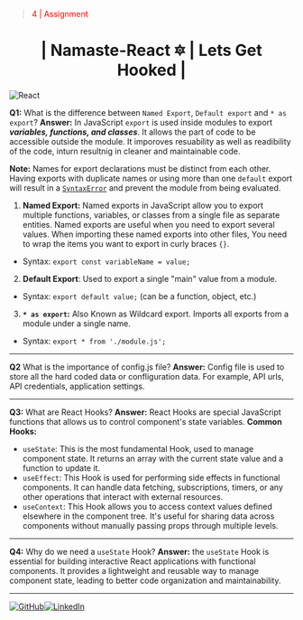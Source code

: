 ﻿><p style="color:red">4 | Assignment</p>
<div align="center">
    <h1>|  Namaste-React &#128303; | Lets Get Hooked | </h1>
</div> 

![React](https://img.shields.io/badge/react-%2320232a.svg?style=for-the-badge&logo=react&logoColor=%2361DAFB)	

**Q1:** What is the difference between `Named Export`, `Default export` and `* as export`?
**Answer:** In JavaScript `export` is used inside modules to export ***variables, functions, and classes***. It allows the part of code to be accessible outside the module. It imporoves resuability as well as readibility of the code, inturn resultnig in cleaner and maintainable code.


**Note:** Names for export declarations must be distinct from each other. Having exports with duplicate names or using more than one `default` export will result in a [`SyntaxError`](https://developer.mozilla.org/en-US/docs/Web/JavaScript/Reference/Global_Objects/SyntaxError) and prevent the module from being evaluated.

 1. **Named Export:** Named exports in JavaScript allow you to export multiple functions, variables, or classes from a single file as separate entities. Named exports are useful when you need to export several values. When importing these named exports into other files, You need to wrap the items you want to export in curly braces `{}`. 
-   Syntax:  `export const variableName = value;`
 2. **Default Export**: Used to export a single "main" value from a module.
 -    Syntax:  `export default value;`  (can be a function, object, etc.)
 3. **`* as export`:** Also Known as Wildcard export. Imports all exports from a module under a single name.
 -   Syntax:  `export * from './module.js';`
 ---
 **Q2** What is the importance of config.js file?
 **Answer:** Config file is used to store all the hard coded data or confliguration data.
 For example, API urls, API credentials, application settings.

---
**Q3:** What are React Hooks?
**Answer:** React Hooks are special JavaScript functions that allows us to control component's state variables.
**Common Hooks:**

-   `useState`: This is the most fundamental Hook, used to manage component state. It returns an array with the current state value and a function to update it.
-   `useEffect`: This Hook is used for performing side effects in functional components. It can handle data fetching, subscriptions, timers, or any other operations that interact with external resources.
-   `useContext`: This Hook allows you to access context values defined elsewhere in the component tree. It's useful for sharing data across components without manually passing props through multiple levels.
---
**Q4:** Why do we need a `useState` Hook?
**Answer:** the `useState` Hook is essential for building interactive React applications with functional components. It provides a lightweight and reusable way to manage component state, leading to better code organization and maintainability.

----
<span style="display: flex; justify-content: space-between; width: fit-content;"> [![GitHub](https://img.shields.io/badge/github-%23121011.svg?style=for-the-badge&logo=github&logoColor=white)](https://www.Github.com/sanjitsg) [![LinkedIn](https://img.shields.io/badge/linkedin-%230077B5.svg?style=for-the-badge&logo=linkedin&logoColor=white)](https://www.linkedin.com/in/sanjitgawade/)  </span>


